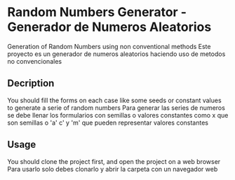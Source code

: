 # Random Numbers Generator - Generador de Numeros Aleatorios
Generation of Random Numbers using non conventional methods
Este proyecto es un generador de numeros aleatorios haciendo uso de metodos no convencionales
## Decription
You should fill the forms on each case like some seeds or constant values to generate a serie of random numbers
Para generar las series de numeros se debe llenar los formularios con semillas o valores constantes como x que son semillas o 'a' c' y 'm' que pueden representar valores constantes

## Usage
You should clone the project first, and open the project on a web browser
Para usarlo solo debes clonarlo y abrir la carpeta con un navegador web

